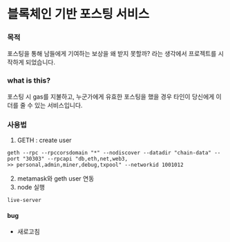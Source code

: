 # 블록체인 기반 포스팅 서비스

### 목적
 포스팅을 통해 남들에게 기여하는 보상을 왜 받지 못할까? 라는 생각에서 프로젝트를 시작하게 되었습니다.


### what is this?
 포스팅 시 gas를 지불하고, 누군가에게 유효한 포스팅을 했을 경우 타인이 당신에게 이더를 줄 수 있는 서비스입니다.


### 사용법

1. GETH : create user
```
geth --rpc --rpccorsdomain "*" --nodiscover --datadir "chain-data" --port "30303" --rpcapi "db,eth,net,web3,
>> personal,admin,miner,debug,txpool" --networkid 1001012
```
2. metamask와 geth user 연동
3. node 실행
```
live-server
```

#### bug
* 새로고침
